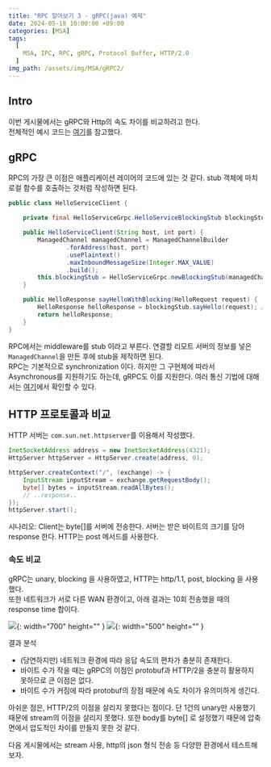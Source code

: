 ```yaml
---
title: "RPC 알아보기 3 - gRPC(java) 예제"
date: 2024-05-18 10:00:00 +09:00
categories: [MSA]
tags:
  [
    MSA, IPC, RPC, gRPC, Protocol Buffer, HTTP/2.0
  ]
img_path: /assets/img/MSA/gRPC2/
---
```


## Intro
이번 게시물에서는 gRPC와 Http의 속도 차이를 비교하려고 한다.<br>
전체적인 예시 코드는 [여기](https://dlwnsdud205.tistory.com/329)를 참고했다.


## gRPC
RPC의 가장 큰 이점은 애플리케이션 레이어의 코드에 있는 것 같다.
stub 객체에 마치 로컬 함수를 호출하는 것처럼 작성하면 된다.

```java
public class HelloServiceClient {

    private final HelloServiceGrpc.HelloServiceBlockingStub blockingStub;

    public HelloServiceClient(String host, int port) {
        ManagedChannel managedChannel = ManagedChannelBuilder
                .forAddress(host, port)
                .usePlaintext()
                .maxInboundMessageSize(Integer.MAX_VALUE)
                .build();
        this.blockingStub = HelloServiceGrpc.newBlockingStub(managedChannel);
    }

    public HelloResponse sayHelloWithBlocking(HelloRequest request) {
        HelloResponse helloResponse = blockingStub.sayHello(request); // 리모트 서버의 프로시저 호출
        return helloResponse;
    }
}
```

RPC에서는 middleware를 stub 이라고 부른다. 연결할 리모트 서버의 정보를 넣은 `ManagedChannel`을 만든 후에 stub을 제작하면 된다.<br>
RPC는 기본적으로 synchronization 이다. 하지만 그 구현체에 따라서 Asynchronous를 지원하기도 하는데, gRPC도 이를 지원한다.
여러 통신 기법에 대해서는 [여기](https://qwer9412.tistory.com/40)에서 확인할 수 있다.

## HTTP 프로토콜과 비교
HTTP 서버는 `com.sun.net.httpserver`를 이용해서 작성했다.
```java
InetSocketAddress address = new InetSocketAddress(4321);
HttpServer httpServer = HttpServer.create(address, 0);

httpServer.createContext("/", (exchange) -> {
    InputStream inputStream = exchange.getRequestBody();
    byte[] bytes = inputStream.readAllBytes();
    // ..response..
});
httpServer.start();
```

시나리오: Client는 byte[]를 서버에 전송한다. 서버는 받은 바이트의 크기를 담아 response 한다. HTTP는 post 메서드를 사용한다.<br>

### 속도 비교
gRPC는 unary, blocking 을 사용하였고, HTTP는 http/1.1, post, blocking 을 사용했다.<br>
또한 네트워크가 서로 다른 WAN 환경이고, 아래 결과는 10회 전송했을 때의 response time 합이다.

![](1.png){: width="700" height="" }
![](2.png){: width="500" height="" }

결과 분석
- (당연하지만) 네트워크 환경에 따라 응답 속도의 편차가 충분히 존재한다.
- 바이트 수가 작을 때는 gRPC의 이점인 protobuf과 HTTP/2을 충분히 활용하지 못하므로 큰 이점은 없다.
- 바이트 수가 커짐에 따라 protobuf의 장점 때문에 속도 차이가 유의미하게 생긴다.

아쉬운 점은, HTTP/2의 이점을 살리지 못했다는 점이다. 단 1건의 unary만 사용했기 때문에 stream의 이점을 살리지 못했다.
또한 body를 byte[] 로 설정했기 때문에 압축면에서 압도적인 차이를 만들지 못한 것 같다.<br>

다음 게시물에서는 stream 사용, http의 json 형식 전송 등 다양한 환경에서 테스트해보자.
